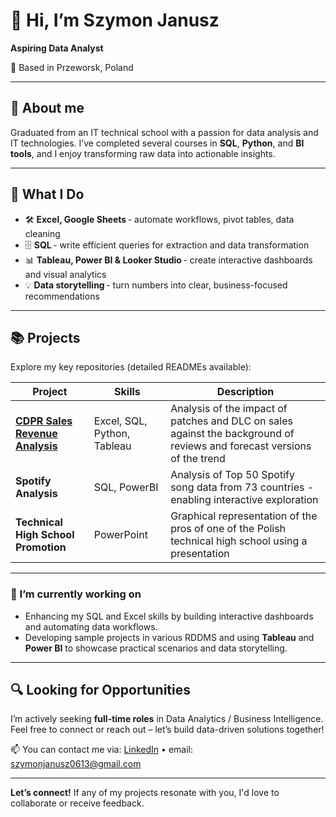 # 👋 Hi, I’m **Szymon Janusz**

**Aspiring Data Analyst**

📍 Based in Przeworsk, Poland

---

## 🎯 About me

Graduated from an IT technical school with a passion for data analysis and IT technologies. I’ve completed several courses in **SQL**, **Python**, and **BI tools**, and I enjoy transforming raw data into actionable insights.

---

## 🚀 What I Do

* 🛠 **Excel, Google Sheets** - automate workflows, pivot tables, data cleaning
* 🗄️ **SQL** - write efficient queries for extraction and data transformation
* 📊 **Tableau, Power BI & Looker Studio** - create interactive dashboards and visual analytics
* 💡 **Data storytelling** - turn numbers into clear, business-focused recommendations

---

## 📚 Projects

Explore my key repositories (detailed READMEs available):

| Project                             | Skills               | Description                                                                                         |
| ----------------------------------- | -------------------- | --------------------------------------------------------------------------------------------------- |
| [**CDPR Sales Revenue Analysis**](https://github.com/szymon-janusz/cdpr-data-analysis)     | Excel, SQL, Python, Tableau  |  Analysis of the impact of patches and DLC on sales against the background of reviews and forecast versions of the trend              |
| **Spotify Analysis** | SQL, PowerBI         | Analysis of Top 50 Spotify song data from 73 countries - enabling interactive exploration |
| **Technical High School Promotion** | PowerPoint           |  Graphical representation of the pros of one of the Polish technical high school using a presentation |

---

### 🔭 I’m currently working on
- Enhancing my SQL and Excel skills by building interactive dashboards and automating data workflows.
- Developing sample projects in various RDDMS and using **Tableau** and **Power BI** to showcase practical scenarios and data storytelling.

---

## 🔍 Looking for Opportunities

I’m actively seeking **full-time roles** in Data Analytics / Business Intelligence.
Feel free to connect or reach out – let’s build data-driven solutions together!

📫 You can contact me via: [LinkedIn](https://www.linkedin.com/in/szymon-janusz/) • email: [szymonjanusz0613@gmail.com](mailto:szymonjanusz0613@gmail.com)

---

**Let’s connect!** If any of my projects resonate with you, I'd love to collaborate or receive feedback.
